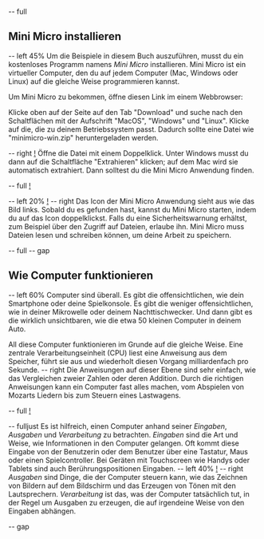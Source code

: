 -- full
## Mini Micro installieren

-- left 45%
Um die Beispiele in diesem Buch auszuführen, musst du ein kostenloses Programm namens *Mini Micro* installieren. Mini Micro ist ein virtueller Computer, den du auf jedem Computer (Mac, Windows oder Linux) auf die gleiche Weise programmieren kannst.

Um Mini Micro zu bekommen, öffne diesen Link im einem Webbrowser:

[](https://miniscript.org/MiniMicro)

Klicke oben auf der Seite auf den Tab "Download" und suche nach den Schaltflächen mit der Aufschrift "MacOS", "Windows" und "Linux". Klicke auf die, die zu deinem Betriebssystem passt. Dadurch sollte eine Datei wie "minimicro-win.zip" heruntergeladen werden.

-- right
[!](p04-downloadPage.png)
Öffne die Datei mit einem Doppelklick. Unter Windows musst du dann auf die Schaltfläche "Extrahieren" klicken; auf dem Mac wird sie automatisch extrahiert. Dann solltest du die Mini Micro Anwendung finden.

-- full
[!](p04-extract.png)

-- left 20%
[!](p04-MiniMicro-icon.png)
-- right
Das Icon der Mini Micro Anwendung sieht aus wie das Bild links. Sobald du es gefunden hast, kannst du Mini Micro starten, indem du auf das Icon doppelklickst. Falls du eine Sicherheitswarnung erhältst, zum Beispiel über den Zugriff auf Dateien, erlaube ihn. Mini Micro muss Dateien lesen und schreiben können, um deine Arbeit zu speichern.

-- full
-- gap
## Wie Computer funktionieren
-- left 60%
Computer sind überall. Es gibt die offensichtlichen, wie dein Smartphone oder deine Spielkonsole. Es gibt die weniger offensichtlichen, wie in deiner Mikrowelle oder deinem Nachttischwecker. Und dann gibt es die wirklich unsichtbaren, wie die etwa 50 kleinen Computer in deinem Auto.

All diese Computer funktionieren im Grunde auf die gleiche Weise. Eine zentrale Verarbeitungseinheit (CPU) liest eine Anweisung aus dem Speicher, führt sie aus und wiederholt diesen Vorgang milliardenfach pro Sekunde.
-- right
Die Anweisungen auf dieser Ebene sind sehr einfach, wie das Vergleichen zweier Zahlen oder deren Addition. Durch die richtigen Anweisungen kann ein Computer fast alles machen, vom Abspielen von Mozarts Liedern bis zum Steuern eines Lastwagens.

-- full
[!](p04-everywhere.png)

-- fulljust
Es ist hilfreich, einen Computer anhand seiner _Eingaben_, _Ausgaben_ und _Verarbeitung_ zu betrachten.
*Eingaben* sind die Art und Weise, wie Informationen in den Computer gelangen. Oft kommt diese Eingabe von der Benutzerin oder dem Benutzer über eine Tastatur, Maus oder einen Spielcontroller. Bei Geräten mit Touchscreen wie Handys oder Tablets sind auch Berührungspositionen Eingaben.
-- left 40%
[!](p04-turtleGfx.png)
-- right
*Ausgaben* sind Dinge, die der Computer steuern kann, wie das Zeichnen von Bildern auf dem Bildschirm und das Erzeugen von Tönen mit den Lautsprechern.
*Verarbeitung* ist das, was der Computer tatsächlich tut, in der Regel um Ausgaben zu erzeugen, die auf irgendeine Weise von den Eingaben abhängen.

-- gap